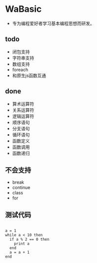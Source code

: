 # WaBasic

- 专为编程爱好者学习基本编程思想而研发。

## todo

- 闭包支持
- 字符串支持
- 数组支持
- foreach
- 和原生js函数互通

## done

- 算术运算符
- 关系运算符
- 逻辑运算符
- 顺序语句
- 分支语句
- 循环语句
- 函数定义
- 函数调用
- 函数递归


## 不会支持

- break
- continue
- class
- for

## 测试代码

```

a = 1
while a < 10 then
  if a % 2 == 0 then
    print a
  end
  a = a + 1
end

```